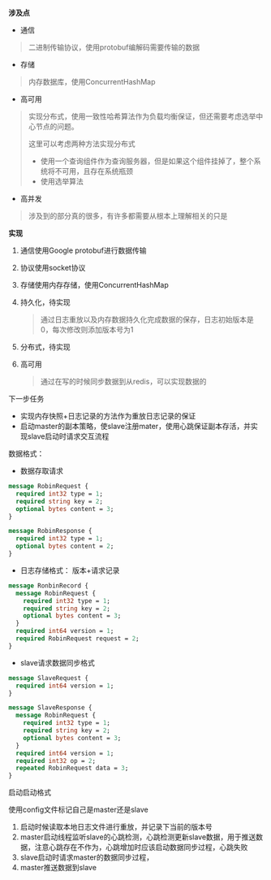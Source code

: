 **涉及点**

- 通信

> 二进制传输协议，使用protobuf编解码需要传输的数据

- 存储

> 内存数据库，使用ConcurrentHashMap

- 高可用

> 实现分布式，使用一致性哈希算法作为负载均衡保证，但还需要考虑选举中心节点的问题。
>
> 这里可以考虑两种方法实现分布式
>
> - 使用一个查询组件作为查询服务器，但是如果这个组件挂掉了，整个系统将不可用，且存在系统瓶颈
> - 使用选举算法

- 高并发

> 涉及到的部分真的很多，有许多都需要从根本上理解相关的只是



**实现**

1. 通信使用Google protobuf进行数据传输

2. 协议使用socket协议

3. 存储使用内存存储，使用ConcurrentHashMap

4. 持久化，待实现

   > 通过日志重放以及内存数据持久化完成数据的保存，日志初始版本是0，每次修改则添加版本号为1

5. 分布式，待实现

6. 高可用

   > 通过在写的时候同步数据到从redis，可以实现数据的





下一步任务

- 实现内存快照+日志记录的方法作为重放日志记录的保证
- 启动master的副本策略，使slave注册mater，使用心跳保证副本存活，并实现slave启动时请求交互流程





数据格式：

- 数据存取请求

```protobuf
message RobinRequest {
  required int32 type = 1;
  required string key = 2;
  optional bytes content = 3;
}

message RobinResponse {
  required int32 type = 1;
  optional bytes content = 2;
}
```

- 日志存储格式：   版本+请求记录

```protobuf
message RonbinRecord {
  message RobinRequest {
    required int32 type = 1;
    required string key = 2;
    optional bytes content = 3;
  }
  required int64 version = 1;
  required RobinRequest request = 2;
}
```

- slave请求数据同步格式 

```protobuf
message SlaveRequest {
  required int64 version = 1;
}

message SlaveResponse {
  message RobinRequest {
    required int32 type = 1;
    required string key = 2;
    optional bytes content = 3;
  }
  required int64 version = 1;
  required int32 op = 2;
  repeated RobinRequest data = 3;
}
```







启动启动格式

使用config文件标记自己是master还是slave



1. 启动时候读取本地日志文件进行重放，并记录下当前的版本号
2. master启动线程监听slave的心跳检测，心跳检测更新slave数据，用于推送数据，注意心跳存在不作为，心跳增加时应该启动数据同步过程，心跳失败
3. slave启动时请求master的数据同步过程，
4. master推送数据到slave





